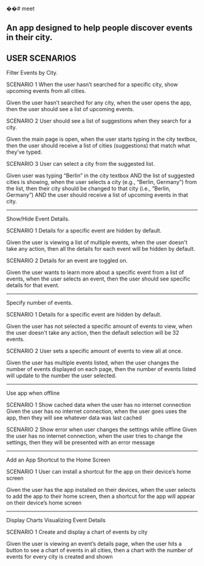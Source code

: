 ��#   m e e t 

An app designed to help people discover events in their city.
-------

USER SCENARIOS
----
Filter Events by City.

SCENARIO 1
When the user hasn’t searched for a specific city, show upcoming events from all cities.

Given the user hasn’t searched for any city, when the user opens the app, then the user should see a list of upcoming events.

SCENARIO 2
User should see a list of suggestions when they search for a city.

Given the main page is open, when the user starts typing in the city textbox, then the user should receive a list of cities (suggestions) that match what they’ve typed.

SCENARIO 3
User can select a city from the suggested list.

Given user was typing “Berlin” in the city textbox AND the list of suggested cities is showing, when the user selects a city (e.g., “Berlin, Germany”) from the list, then their city should be changed to that city (i.e., “Berlin, Germany”) AND the user should receive a list of upcoming events in that city.

--------

Show/Hide Event Details.

SCENARIO 1
Details for a specific event are hidden by default.

Given the user is viewing a list of multiple events, when the user doesn't take any action, then all the details for each event will be hidden by default.

SCENARIO 2
Details for an event are toggled on.

Given the user wants to learn more about a specific event from a list of events, when the user selects an event, then the user should see specific details for that event.

--------

Specify number of events.

SCENARIO 1
Details for a specific event are hidden by default.

Given the user has not selected a specific amount of events to view, when the user doesn't take any action, then the default selection will be 32 events.

SCENARIO 2
User sets a specific amount of events to view all at once.

Given the user has multiple events listed, when the user changes the number of events displayed on each page, then the number of events listed will update to the number the user selected.

-----

Use app when offline

SCENARIO 1
Show cached data when the user has no internet connection
Given the user has no internet connection, when the user goes uses the app, then they will see whatever data was last cached

SCENARIO 2
Show error when user changes the settings while offline
Given the user has no internet connection, when the user tries to change the settings, then they will be presented with an error message

------

Add an App Shortcut to the Home Screen

SCENARIO 1
User can install a shortcut for the app on their device’s home screen

Given the user has the app installed on their devices, when the user selects to add the app to their home screen, then a shortcut for the app will appear on their device’s home screen

------

Display Charts Visualizing Event Details

SCENARIO 1
Create and display a chart of events by city

Given the user is viewing an event’s details page, when the user hits a button to see a chart of events in all cities, then a chart with the number of events for every city is created and shown

 
